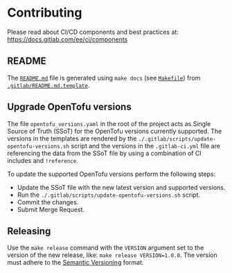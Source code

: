 # Contributing

Please read about CI/CD components and best practices at: https://docs.gitlab.com/ee/ci/components

## README

The [`README.md`](README.md) file is generated using `make docs` (see [`Makefile`](Makefile))
from [`.gitlab/README.md.template`](.gitlab/README.md.template).

## Upgrade OpenTofu versions

The file `opentofu_versions.yaml` in the root of the project acts as
Single Source of Truth (SSoT) for the OpenTofu versions currently supported.
The versions in the templates are rendered by the
`./.gitlab/scripts/update-opentofu-versions.sh` script and the versions in
the `.gitlab-ci.yml` file are referencing the data from the SSoT file by
using a combination of CI includes and `!reference`.

To update the supported OpenTofu versions perform the following steps:

- Update the SSoT file with the new latest version and supported versions.
- Run the `./.gitlab/scripts/update-opentofu-versions.sh` script.
- Commit the changes.
- Submit Merge Request.

## Releasing

Use the `make release` command with the `VERSION` argument set to the
version of the new release, like: `make release VERSION=1.0.0`.
The version must adhere to the [Semantic Versioning](https://semver.org) format.

